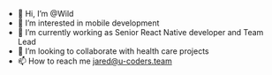 - 👋 Hi, I’m @Wild
- 👀 I’m interested in mobile development
- 🌱 I’m currently working as Senior React Native developer and Team Lead
- 💞️ I’m looking to collaborate with health care projects
- 📫 How to reach me jared@u-coders.team

<!---
Dykyi/Dykyi is a ✨ special ✨ repository because its `README.md` (this file) appears on your GitHub profile.
You can click the Preview link to take a look at your changes.
--->
